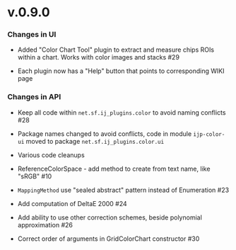 v.0.9.0
=======

### Changes in UI

* Added "Color Chart Tool" plugin to extract and measure chips ROIs within a chart. Works with color images and stacks #29

* Each plugin now has a "Help" button that points to corresponding WIKI page

### Changes in API

* Keep all code within `net.sf.ij_plugins.color` to avoid naming conflicts #28
  
* Package names changed to avoid conflicts, code in module `ijp-color-ui` moved to package `net.sf.ij_plugins.color.ui`

* Various code cleanups

* ReferenceColorSpace - add method to create from text name, like "sRGB" #10
  
* `MappingMethod` use "sealed abstract" pattern instead of Enumeration #23
  
* Add computation of DeltaE 2000 #24
  
* Add ability to use other correction schemes, beside polynomial approximation #26
  
* Correct order of arguments in GridColorChart constructor #30
